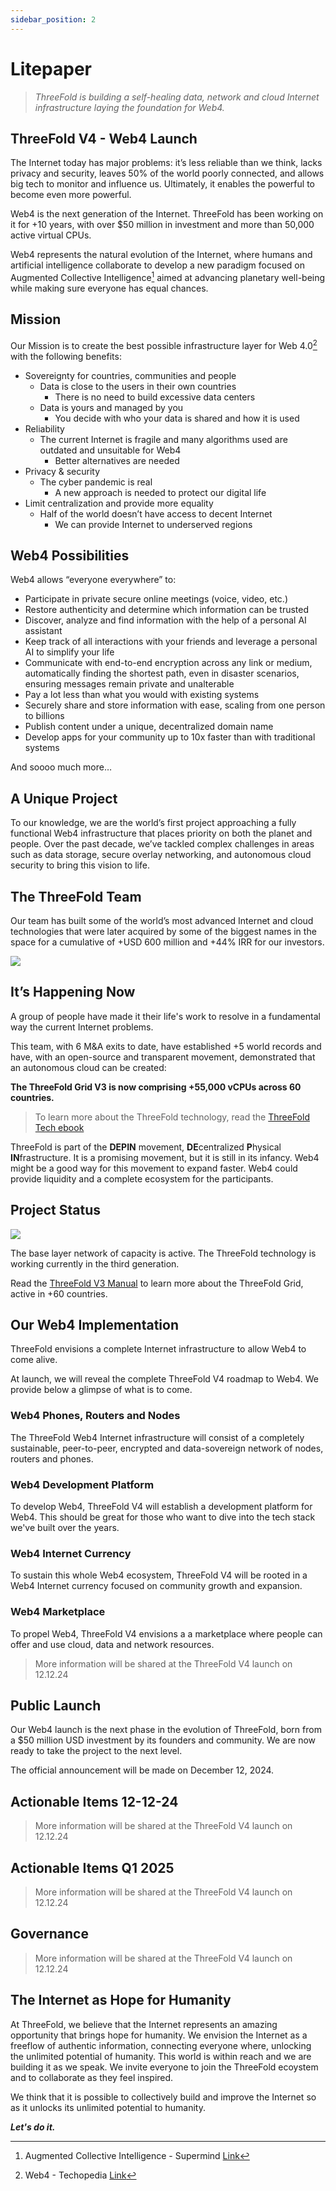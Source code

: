 ```yaml
---
sidebar_position: 2
---
```


# Litepaper

> *ThreeFold is building a self-healing data, network and cloud Internet infrastructure laying the foundation for Web4.*

## ThreeFold V4 - Web4 Launch

The Internet today has major problems: it’s less reliable than we think, lacks privacy and security, leaves 50% of the world poorly connected, and allows big tech to monitor and influence us. Ultimately, it enables the powerful to become even more powerful.

Web4 is the next generation of the Internet. ThreeFold has been working on it for +10 years, with over $50 million in investment and more than 50,000 active virtual CPUs.

Web4 represents the natural evolution of the Internet, where humans and artificial intelligence collaborate to develop a new paradigm focused on Augmented Collective Intelligence[^1] aimed at advancing planetary well-being while making sure everyone has equal chances.

## Mission

Our Mission is to create the best possible infrastructure layer for Web 4.0[^2] with the following benefits:

* Sovereignty for countries, communities and people
  * Data is close to the users in their own countries
    * There is no need to build excessive data centers
  * Data is yours and managed by you
    * You decide with who your data is shared and how it is used
* Reliability
  * The current Internet is fragile and many algorithms used are outdated and unsuitable for Web4
    * Better alternatives are needed
* Privacy & security
  * The cyber pandemic is real
    * A new approach is needed to protect our digital life
* Limit centralization and provide more equality
  * Half of the world doesn’t have access to decent Internet
    * We can provide Internet to underserved regions

## Web4 Possibilities

Web4 allows “everyone everywhere” to:

* Participate in private secure online meetings (voice, video, etc.)
* Restore authenticity and determine which information can be trusted
* Discover, analyze and find information with the help of a personal AI assistant
* Keep track of all interactions with your friends and leverage a personal AI to simplify your life
* Communicate with end-to-end encryption across any link or medium, automatically finding the shortest path, even in disaster scenarios, ensuring messages remain private and unalterable
* Pay a lot less than what you would with existing systems
* Securely share and store information with ease, scaling from one person to billions
* Publish content under a unique, decentralized domain name
* Develop apps for your community up to 10x faster than with traditional systems


And soooo much more…

## A Unique Project

To our knowledge, we are the world’s first project approaching a fully functional Web4 infrastructure that places priority on both the planet and people. Over the past decade, we’ve tackled complex challenges in areas such as data storage, secure overlay networking, and autonomous cloud security to bring this vision to life.

## The ThreeFold Team

Our team has built some of the world’s most advanced Internet and cloud technologies that were later acquired by some of the biggest names in the space for a cumulative of +USD 600 million and +44% IRR for our investors.

![](./img/docs_threefold_litepaper_2.png)

## It’s Happening Now

A group of people have made it their life's work to resolve in a fundamental way the current Internet problems.

This team, with 6 M&A exits to date, have established +5 world records and have, with an open-source and transparent movement, demonstrated that an autonomous cloud can be created: 

**The ThreeFold Grid V3 is now comprising +55,000 vCPUs across 60 countries.**

> To learn more about the ThreeFold technology, read the [ThreeFold Tech ebook](https://threefold.info/tech)

ThreeFold is part of the **DEPIN** movement, **DE**centralized **P**hysical **IN**frastructure. It is a promising movement, but it is still in its infancy. Web4 might be a good way for this movement to expand faster. Web4 could provide liquidity and a complete ecosystem for the participants.

## Project Status

![](./img/docs_threefold_litepaper_1.png)

The base layer network of capacity is active. The ThreeFold technology is working currently in the third generation. 

Read the [ThreeFold V3 Manual](https://manual.grid.tf/) to learn more about the ThreeFold Grid, active in +60 countries.

## Our Web4 Implementation

ThreeFold envisions a complete Internet infrastructure to allow Web4 to come alive.

At launch, we will reveal the complete ThreeFold V4 roadmap to Web4. We provide below a glimpse of what is to come.

### Web4 Phones, Routers and Nodes

The ThreeFold Web4 Internet infrastructure will consist of a completely sustainable, peer-to-peer, encrypted and data-sovereign network of nodes, routers and phones.

### Web4 Development Platform

To develop Web4, ThreeFold V4 will establish a development platform for Web4. This should be great for those who want to dive into the tech stack we've built over the years.

### Web4 Internet Currency

To sustain this whole Web4 ecosystem, ThreeFold V4 will be rooted in a Web4 Internet currency focused on community growth and expansion.

### Web4 Marketplace

To propel Web4, ThreeFold V4 envisions a a marketplace where people can offer and use cloud, data and network resources.

> More information will be shared at the ThreeFold V4 launch on 12.12.24

## Public Launch

Our Web4 launch is the next phase in the evolution of ThreeFold, born from a $50 million USD investment by its founders and community. We are now ready to take the project to the next level.

The official announcement will be made on December 12, 2024.

## Actionable Items 12-12-24

> More information will be shared at the ThreeFold V4 launch on 12.12.24

## Actionable Items Q1 2025

> More information will be shared at the ThreeFold V4 launch on 12.12.24

## Governance

> More information will be shared at the ThreeFold V4 launch on 12.12.24

## The Internet as Hope for Humanity

At ThreeFold, we believe that the Internet represents an amazing opportunity that brings hope for humanity. We envision the Internet as a freeflow of authentic information, connecting everyone where, unlocking the unlimited potential of humanity. This world is within reach and we are building it as we speak. We invite everyone to join the ThreeFold ecoystem and to collaborate as they feel inspired.

We think that it is possible to collectively build and improve the Internet so as it unlocks its unlimited potential to humanity.

***Let's do it.***

[^1]: Augmented Collective Intelligence - Supermind [Link](https://www.supermind.design/)
[^2]: Web4 - Techopedia [Link](https://www.techopedia.com/definition/web4)
